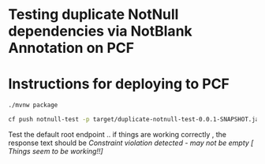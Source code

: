 # Testing duplicate NotNull dependencies via NotBlank Annotation on PCF

# Instructions for deploying to PCF

```sh
./mvnw package
```

```sh
cf push notnull-test -p target/duplicate-notnull-test-0.0.1-SNAPSHOT.jar
```

Test the default root endpoint .. if things are working correctly , the response text should be *Constraint violation detected - may not be empty [ Things seem to be working!!]*





